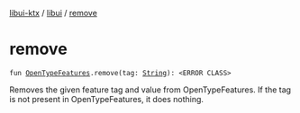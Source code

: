 [libui-ktx](../index.md) / [libui](index.md) / [remove](./remove.md)

# remove

`fun `[`OpenTypeFeatures`](-open-type-features/index.md)`.remove(tag: `[`String`](https://kotlinlang.org/api/latest/jvm/stdlib/kotlin/-string/index.html)`): <ERROR CLASS>`

Removes the given feature tag and value from OpenTypeFeatures. If the tag is not present
in OpenTypeFeatures, it does nothing.

